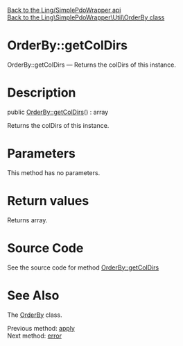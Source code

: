 [Back to the Ling/SimplePdoWrapper api](https://github.com/lingtalfi/SimplePdoWrapper/blob/master/doc/api/Ling/SimplePdoWrapper.md)<br>
[Back to the Ling\SimplePdoWrapper\Util\OrderBy class](https://github.com/lingtalfi/SimplePdoWrapper/blob/master/doc/api/Ling/SimplePdoWrapper/Util/OrderBy.md)


OrderBy::getColDirs
================



OrderBy::getColDirs — Returns the colDirs of this instance.




Description
================


public [OrderBy::getColDirs](https://github.com/lingtalfi/SimplePdoWrapper/blob/master/doc/api/Ling/SimplePdoWrapper/Util/OrderBy/getColDirs.md)() : array




Returns the colDirs of this instance.




Parameters
================

This method has no parameters.


Return values
================

Returns array.








Source Code
===========
See the source code for method [OrderBy::getColDirs](https://github.com/lingtalfi/SimplePdoWrapper/blob/master/Util/OrderBy.php#L97-L100)


See Also
================

The [OrderBy](https://github.com/lingtalfi/SimplePdoWrapper/blob/master/doc/api/Ling/SimplePdoWrapper/Util/OrderBy.md) class.

Previous method: [apply](https://github.com/lingtalfi/SimplePdoWrapper/blob/master/doc/api/Ling/SimplePdoWrapper/Util/OrderBy/apply.md)<br>Next method: [error](https://github.com/lingtalfi/SimplePdoWrapper/blob/master/doc/api/Ling/SimplePdoWrapper/Util/OrderBy/error.md)<br>


